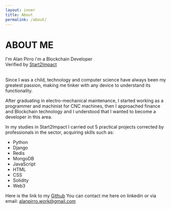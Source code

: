 ```yaml
---
layout: inner
title: About
permalink: /about/
---
```


# ABOUT ME

I'm Alan Pirro i'm a Blockchain Developer<br>
Verified by [Start2Impact](https://www.start2impact.it/master/blockchain-development/)<br>
<br>

Since I was a child, technology and computer science have always been my greatest passion, making me tinker with any device to understand its functionality.

After graduating in electro-mechanical maintenance, I started working as a programmer and machinist for CNC machines, then I approached finance and Blockchain technology and I understood that I wanted to become a developer in this area.

In my studies in Start2Impact I carried out 5 practical projects corrected by professionals in the sector, acquiring skills such as:
- Python 
- Django
- Redis
- MongoDB
- JavaScript
- HTML
- CSS 
- Solidity 
- Web3 

Here is the link to my [Github](https://github.com/Kaido997) 
You can contact me here on linkedin or via email: alanpirro.work@gmail.com


